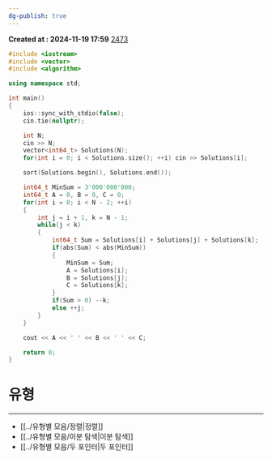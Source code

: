```yaml
---
dg-publish: true
---
```


**Created at : 2024-11-19 17:59**
[2473](https://www.acmicpc.net/problem/2473)
```cpp
#include <iostream>
#include <vector>
#include <algorithm>

using namespace std;

int main()
{
    ios::sync_with_stdio(false);
    cin.tie(nullptr);

    int N;
    cin >> N;
    vector<int64_t> Solutions(N);
    for(int i = 0; i < Solutions.size(); ++i) cin >> Solutions[i];

    sort(Solutions.begin(), Solutions.end());

    int64_t MinSum = 3'000'000'000;
    int64_t A = 0, B = 0, C = 0;
    for(int i = 0; i < N - 2; ++i)
    {
        int j = i + 1, k = N - 1;
        while(j < k)
        {
            int64_t Sum = Solutions[i] + Solutions[j] + Solutions[k];
            if(abs(Sum) < abs(MinSum))
            {
                MinSum = Sum;
                A = Solutions[i];
                B = Solutions[j];
                C = Solutions[k];
            }
            if(Sum > 0) --k;
            else ++j;
        }
    }

    cout << A << ' ' << B << ' ' << C;

    return 0;
}

```

# 유형
***
- [[../유형별 모음/정렬|정렬]]
- [[../유형별 모음/이분 탐색|이분 탐색]]
- [[../유형별 모음/두 포인터|두 포인터]]